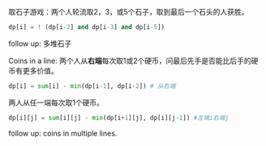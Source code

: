 取石子游戏：两个人轮流取2，3，或5个石子，取到最后一个石头的人获胜。

```python
dp[i] = ! (dp[i-2] and dp[i-3] and dp[i-5])
```

follow up: 多堆石子

Coins in a line: 两个人从**右端**每次取1或2个硬币，问最后先手是否能比后手的硬币有更多价值。

```python
dp[i] = sum[i] - min(dp[i-1], dp[i-2]) # 从右端
```

两人从任一端每次取1个硬币。

```python
dp[i][j] = sum[i][j] - min(dp[i+1][j], dp[i][j-1]) #左端i右端j
```

follow up: coins in multiple lines. 